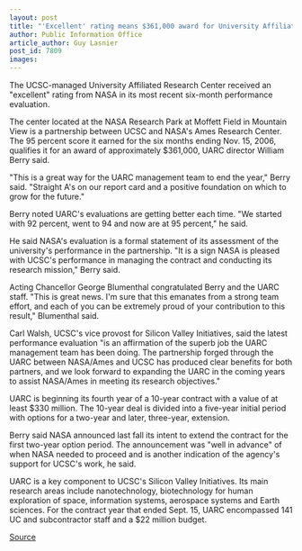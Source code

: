 ```yaml
---
layout: post
title: "'Excellent' rating means $361,000 award for University Affiliated Research Center"
author: Public Information Office
article_author: Guy Lasnier
post_id: 7809
images:
---
```


<a name="content" id="content"></a>
<p>
  The UCSC-managed University Affiliated Research Center received an "excellent" rating from NASA in its most recent six-month performance evaluation.
</p>
<p>
  The center located at the NASA Research Park at Moffett Field in Mountain View is a partnership between UCSC and NASA's Ames Research Center. The 95 percent score it earned for the six months ending Nov. 15, 2006, qualifies it for an award of approximately $361,000, UARC director William Berry said.
</p>
<p>
  "This is a great way for the UARC management team to end the year," Berry said. "Straight A's on our report card and a positive foundation on which to grow for the future."
</p>
<p>
  Berry noted UARC's evaluations are getting better each time. "We started with 92 percent, went to 94 and now are at 95 percent," he said.
</p>
<p>
  He said NASA's evaluation is a formal statement of its assessment of the university's performance in the partnership. "It is a sign NASA is pleased with UCSC's performance in managing the contract and conducting its research mission," Berry said.
</p>
<p>
  Acting Chancellor George Blumenthal congratulated Berry and the UARC staff. "This is great news. I'm sure that this emanates from a strong team effort, and each of you can be extremely proud of your contribution to this result," Blumenthal said.
</p>
<p>
  Carl Walsh, UCSC's vice provost for Silicon Valley Initiatives, said the latest performance evaluation "is an affirmation of the superb job the UARC management team has been doing. The partnership forged through the UARC between NASA/Ames and UCSC has produced clear benefits for both partners, and we look forward to expanding the UARC in the coming years to assist NASA/Ames in meeting its research objectives."
</p>
<p>
  UARC is beginning its fourth year of a 10-year contract with a value of at least $330 million. The 10-year deal is divided into a five-year initial period with options for a two-year and later, three-year, extension.
</p>
<p>
  Berry said NASA announced last fall its intent to extend the contract for the first two-year option period. The announcement was "well in advance" of when NASA needed to proceed and is another indication of the agency's support for UCSC's work, he said.
</p>
<p>
  UARC is a key component to UCSC's Silicon Valley Initiatives. Its main research areas include nanotechnology, biotechnology for human exploration of space, information systems, aerospace systems and Earth sciences. For the contract year that ended Sept. 15, UARC encompassed 141 UC and subcontractor staff and a $22 million budget.<br>
</p>
<p><a href="http://www1.ucsc.edu/currents/06-07/01-08/rating.asp" title="Permalink to rating">Source</a></p>
